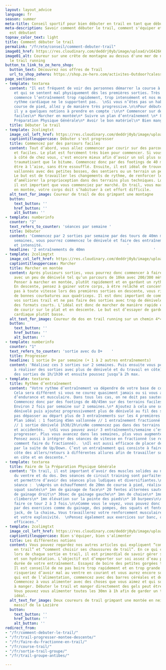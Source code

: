 ```yaml
---
layout: layout_advice
language: fr
season: summer
meta-title: Conseil sportif pour bien débuter en trail en tant que débutant
meta-description: Savoir comment débuter le trail, comment s'équiper et s'entrainer lorsqu'on
  est débutant
topnav_color_text: light
title: Comment débuter le trail
permalink: "/fr/ete/conseil/comment-debuter-trail"
image01_href: https://res.cloudinary.com/deddrj0yb/image/upload/v1642663999/website/summer/alex-gorham-jqrWv4jQw88-unsplash_hrvtkn.jpg
image01_alt: Coureur sur une crête de montagne au dessus d'une mer de nuage pratiquant
  le trail running
button_to_link_to_ze_hero_shop:
  button_text: Découvrez nos offres de Trail
  url_to_shop_zehero: https://shop.ze-hero.com/activites-Outdoor?calessonstype=all&catypegenderlistsummer=all&calessonsactivitytype=Trail&start-date=
page_sections:
- template: textarea
  content: "Il est fréquent de voir des personnes démarrer la course à pied trop violemment
    et qui se sentent mal physiquement dès les premières sorties. Très souvent, on
    commence l’entraînement trop rapidement, trop intensément et nos muscles et notre
    rythme cardiaque ne le supportent pas.  \nSi vous n’êtes pas un habitué de la
    course de pied, allez y de manière très progressive.\n\nPour débuter le trail,
    il y a quelques notions à prendre en compte :\n\n* Commencer sur des parcours
    faciles\n* Marcher en montée\n* Suivre un plan d’entraînement \n* Faire de la
    Préparation Physique Générale\n* Avoir le bon matériel\n* Bien manger et s’hydrater"
  title: Débuter le trail
- template: 2colimgtxt
  image_col_left_href: https://res.cloudinary.com/deddrj0yb/image/upload/v1643038697/website/summer/117444833_3228512423882343_2122646883182493095_n_pymt7i.jpg
  captiontitleuppercase: Débuter s'est progresser
  title: Commencez par des parcours faciles
  content: Tout d’abord, vous allez commencer par courir sur des parcours simples
    et faciles. Le plat est forcément très bien pour commencer. Si vous avez un parc
    à côté de chez vous, c'est encore mieux afin d’avoir un sol plus souple et moins
    traumatisant que le bitume. Commencez donc par des footings de 40 mn où vous devez
    être à l’aise, sans être essoufflé. Ensuite, il est idéal de trouver des parcours
    vallonnés avec des petites bosses, des sentiers ou un terrain un peu plus instable.
    Le but est de travailler les changements de rythme, de renforcer les muscles et
    d’améliorer la proprioception dans des terrains plus techniques. Lors des montées,
    il est important que vous commenciez par marché. En trail, vous marcherez beaucoup
    en montée, votre corps doit s’habituer à cet effort difficile.
  alt_text_for_image: Coureur de trail de dos grimpant une montagne
  button:
    text_button: ''
    href_button: ''
    alt_button: ''
- template: numberinfo
  counter: "2"
  text_refers_to_counter: 'séances par semaine '
  title: Débuter
  content: 'Commencez par 2 sorties par semaine par des tours de 40mn max. Après deux
    semaines, vous pourrez commencez le dénivelé et faire des entraînements avec fractionné
    et intensité.                                      '
  headline: '2 entraînements de 40mn                               '
- template: 2colimgtxt
  image_col_left_href: https://res.cloudinary.com/deddrj0yb/image/upload/v1643040082/website/summer/IMG_20200707_120911_g5vjmz.jpg
  captiontitleuppercase: Marcher
  title: Marcher en montée
  content: Après plusieurs sorties, vous pourrez donc commencer à faire une sortie
    avec un peu de dénivelé tel qu’un parcours de 10km avec 200/300 mètres de dénivelé.
    Penser à marcher en montée, plutôt rapidement et en gardant un rythme constant.
    En descente, pensez à gainer votre corps, à être relâché et concentré. Ne courez
    pas à toute vitesse lors des premières sorties en descente, vous risqueriez d’avoir
    de bonnes courbatures aux quadriceps. Il est donc important de commencer progressivement
    vos sorties trail et ne pas faire des sorties avec trop de dénivelé, même sur
    des formats courts. L’idéal est donc de marcher de manière rapide en montée et
    de courir sur le plat et en descente. Le but est d’essayer de garder sa fréquence
    cardiaque plutôt basse.
  alt_text_for_image: Coureur de dos en trail running sur un chemin 4*4 en montagne
  button:
    text_button: ''
    href_button: ''
    alt_button: ''
- template: numberinfo
  counter: "1"
  text_refers_to_counter: 'sortie avec du D+    '
  title: Progresser
  headline: 1 sortie D+ par semaine (+ 1 à 2 autres entraînements)
  content: 'Réalisez ces 3 sorties sur 2 semaines. Puis ensuite vous pourrez commencer
    à réaliser des sorties avec plus de dénivelé et du travail en côte). Débutez par
    des sorties de 1h/1h30 et ensuite poussez jusqu’à 2h max.                       '
- template: textarea
  title: Rythme d’entraînement
  content: "Votre rythme d’entraînement va dépendre de votre base de course à pied.
    Cela sera différent si vous ne courez quasiment jamais ou si vous avez une base
    d’endurance et musculaire. Dans tous les cas, on ne doit pas sauter les étapes.\n\n*
    Commencez donc par des footings de 40/45mn sur des terrains faciles et vallonnés.
    Environ 2 fois par semaine sur 2 semaines.\n* Ajoutez à cela une sortie avec du
    dénivelé puis ajoutez progressivement plus de dénivelé au fil des semaines. Ne
    pas dépasser au départ plus de 3 entraînements sur les 4 premières semaines.\n*
    Plan idéal : 1 footing 45mn vallonnée // 1 entraînement fractionné type 10*(30/30)
    // 1 sortie dénivelé 1h30/2h\n\nNe commencez pas dans des terrains trop techniques
    et accidentés.  \nSi vous pouvez avoir 3 entraînements/semaine c’est idéal pour
    progresser. Plus vous avancez dans les semaines, plus vous augmenterez le dénivelé.
    Pensez aussi à intégrer des séances de vitesse en fractionné (se référer au texte
    comment faire du fractionné).  \nIl est aussi efficace de placer des entraînements
    par la suite de Up/Down. C’est un entraînement qui consiste à faire sur une même
    côte des allers/retours à différentes allures afin de travailler son efficacité
    en côte et en descente."
- template: textarea
  title: Faire de la Préparation Physique Générale
  content: "En trail, il est important d’avoir des muscles solides au niveau des jambes,
    du ventre et du dos. Des séances de circuit training sont parfaites pour progresser
    et permettre d’avoir des séances plus ludiques et diversifiantes.\n\nExemple de
    séance :  \nAprès un échauffement de 20mn de course à pied, réaliser :\n\n* 20
    squat sautés\n* 1mn de gainage de face\n* 20 fentes alternées sautées\n* 30sec
    de gainage droit\n* 30sec de gainage gauche\n* 1mn de chaise\n* 1mn de mountains
    climbers\n* 1mn élévation sur la pointe des pieds\n* 10 burpees\n\nVous pouvez
    faire ce tour 2 à 3 fois.\n\nComme vous le voyez, vous pouvez donc travailler
    par des exercices comme du gainage, des pompes, des squats et fentes, des jumpings
    jack, de la chaise… Vous travaillerez votre renforcement musculaire, votre proprioception
    et votre explosivité.  \nPensez également aux exercices sur banc, qui sont très
    efficaces."
- template: 2colimgtxt
  image_col_left_href: https://res.cloudinary.com/deddrj0yb/image/upload/v1640072271/website/summer/IMG_20200627_113908_kkfmdk.jpg
  captiontitleuppercase: Bien s'équiper, bien s'alimenter
  title: Les différentes notions
  content: Vous pouvez regardez nos autres articles qui expliquent “comment bien s’équiper
    en trail” et “comment choisir ses chaussures de trail”. En ce qui concerne l'alimentation,
    lors de chaque sortie en trail, il est primordial de savoir gérer son alimentation
    et son hydratation. L’objectif est d’emporter sur soi assez d’eau pour toute la
    durée de votre entraînement. Essayez de boire des petites gorgées toutes les 15mn.
    Il est conseillé de ne pas boire trop rapidement et en trop grande quantité. Vous
    risqueriez d’avoir mal au ventre en courant et vous aurez encore soif. Pour ce
    qui est de l’alimentation, commencez avec des barres céréales et des compotes.
    Commencez à vous alimenter avec des choses que vous aimez et qui sont faciles
    à manger. Débuter le trail et manger directement des gels peut être un peu désagréable.
    Vous pouvez vous alimenter toutes les 30mn à 1h afin de garder un taux d’énergie
    idéal.
  alt_text_for_image: Deux coureurs de trail grimpant une montée en neige dans le
    massif de la Lozière
  button:
    text_button: ''
    href_button: ''
    alt_button: ''
redirect_from:
- "/fr/comment-debuter-le-trail/"
- "/fr/trail-progresser-montee-descente/"
- "/fr/faire-du-fractionne-en-trail/"
- "/fr/course-trail/"
- "/fr/sortie-trail-groupe/"
- "/fr/trail-groupe-antibes/"

---
```

